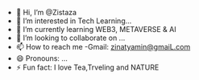 - 👋 Hi, I’m @Zistaza
- 👀 I’m interested in Tech Learning...
- 🌱 I’m currently learning WEB3, METAVERSE & AI
- 💞️ I’m looking to collaborate on ...
- 📫 How to reach me
-Gmail: zinatyamin@gmaiL.com 
 - 😄 Pronouns: ...
- ⚡ Fun fact: I love Tea,Trveling and NATURE 

<!---
Zistaza/Zistaza is a ✨ special ✨ repository because its `README.md` (this file) appears on your GitHub profile.
You can click the Preview link to take a look at your changes.
--->
